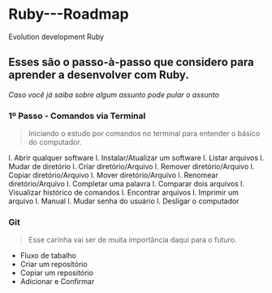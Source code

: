 # Ruby---Roadmap
Evolution development Ruby

## Esses são o passo-à-passo que considero para aprender a desenvolver com Ruby.
_Caso você já saiba sobre algum assunto pode pular o assunto_

### 1º Passo - Comandos via Terminal
> Iniciando o estudo por comandos no terminal para entender o básico do computador.

l. Abrir qualquer software
l. Instalar/Atualizar um software
l. Listar arquivos
l. Mudar de diretório
l. Criar diretório/Arquivo
l. Remover diretório/Arquivo
l. Copiar diretório/Arquivo
l. Mover diretório/Arquivo
l. Renomear diretório/Arquivo
l. Completar uma palavra
l. Comparar dois arquivos
l. Visualizar histórico de comandos
l. Encontrar arquivos
l. Imprimir um arquivo
l. Manual
l. Mudar senha do usuário
l. Desligar o computador


### Git
> Esse carinha vai ser de muita importância daqui para o futuro.
+ Fluxo de tabalho
+ Criar um reposítório
+ Copiar um repositório
+ Adicionar e Confirmar
